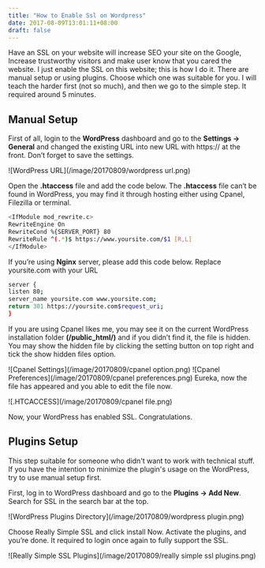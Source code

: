 ```yaml
---
title: "How to Enable Ssl on Wordpress"
date: 2017-08-09T13:01:11+08:00
draft: false
---
```


Have an SSL on your website will increase SEO your site on the Google, Increase trustworthy visitors and make user know that you cared the website. I just enable the SSL on this website; this is how I do it. There are manual setup or using plugins. Choose which one was suitable for you. I will teach the harder first (not so much), and then we go to the simple step.  It required around 5 minutes.


## Manual Setup


First of all, login to the **WordPress** dashboard and go to the **Settings  &#x2192; General** and changed the existing URL into new URL with https:// at the front. Don’t forget to save the settings.

![WordPress URL](/image/20170809/wordpress url.png)

Open the **.htaccess** file and add the code below. The **.htaccess** file can’t be found in WordPress, you may find it through hosting either using Cpanel, Filezilla or terminal.
```bash
<IfModule mod_rewrite.c>
RewriteEngine On
RewriteCond %{SERVER_PORT} 80
RewriteRule ^(.*)$ https://www.yoursite.com/$1 [R,L]
</IfModule>
```

If you’re using **Nginx** server, please add this code below. Replace yoursite.com with your URL

```bash
server {
listen 80;
server_name yoursite.com www.yoursite.com;
return 301 https://yoursite.com$request_uri;
}
```

If you are using Cpanel likes me, you may see it on the current WordPress installation folder **(/public_html/)** and if you didn’t find it, the file is hidden. You may show the hidden file by clicking the setting button on top right and tick the show hidden files option.

![Cpanel Settings](/image/20170809/cpanel option.png)
![Cpanel Preferences](/image/20170809/cpanel preferences.png)
Eureka, now the file has appeared and you able to edit the file now.

![.HTCACCESS](/image/20170809/cpanel file.png)

Now, your WordPress has enabled SSL. Congratulations.




## Plugins Setup

This step suitable for someone who didn't want to work with technical stuff. If you have the intention to minimize the plugin's usage on the WordPress, try to use manual setup first.

First, log in to WordPress dashboard and go to the **Plugins &#x2192; Add New**. Search for SSL in the search bar at the top.

![WordPress Plugins Directory](/image/20170809/wordpress plugin.png)

Choose Really Simple SSL and click install Now. Activate the plugins, and you’re done. It required to login once again to fully support the SSL.

![Really Simple SSL Plugins](/image/20170809/really simple ssl plugins.png)
